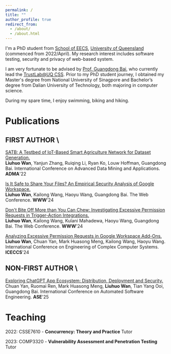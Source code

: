 ```yaml
---
permalink: /
title: ""
author_profile: true
redirect_from: 
  - /about/
  - /about.html
---
```



I'm a PhD student from [School of EECS](https://eecs.uq.edu.au/), [University of Queensland](https://www.uq.edu.au/) (commenced from 2022/April). My research interest includes software testing, security and privacy of web-based system.

I am very fortunate to be advised by [Prof. Guangdong Bai](https://baigd.github.io/), who currently lead the [TrustLab@UQ CSS](https://trustlab.uqcloud.net/). Prior to my PhD student journey, I obtained my Master's degree from National University of Sinagpore and Bachelor’s degree from Dalian University of Technology, both majoring in computer science.

During my spare time, I enjoy swimming, biking and hiking. 



Publications
======

## FIRST AUTHOR \

[SATB: A Testbed of IoT-Based Smart Agriculture Network for Dataset Generation.](https://dl.acm.org/doi/abs/10.1007/978-3-031-22064-7_11) \
**Liuhuo Wan**, Yanjun Zhang, Ruiqing Li, Ryan Ko, Louw Hoffman, Guangdong Bai. International Conference on Advanced Data Mining and Applications. **ADMA**'22

[Is It Safe to Share Your Files? An Empirical Security Analysis of Google Workspace.](https://dl.acm.org/doi/abs/10.1145/3589334.3645697) \
**Liuhuo Wan**, Kailong Wang, Haoyu Wang, Guangdong Bai. The Web Conference. **WWW**'24

[Don't Bite Off More than You Can Chew: Investigating Excessive Permission Requests in Trigger-Action Integrations.](https://dl.acm.org/doi/10.1145/3589334.3645721) \
**Liuhuo Wan**, Kailong Wang, Kulani Mahadewa, Haoyu Wang, Guangdong Bai. The Web Conference. **WWW**'24

[Analyzing Excessive Permission Requests in Google Workspace Add-Ons.](https://link.springer.com/chapter/10.1007/978-3-031-66456-4_18) \
**Liuhuo Wan**, Chuan Yan, Mark Huasong Meng, Kailong Wang, Haoyu Wang. International Conference on Engineering of Complex Computer Systems. **ICECCS**'24

## NON-FIRST AUTHOR \
[Exploring ChatGPT App Ecosystem: Distribution, Deployment and Security.](https://dl.acm.org/doi/pdf/10.1145/3691620.3695510) \
Chuan Yan, Ruomai Ren, Mark Huasong Meng, **Liuhuo Wan**, Tian Yang Ooi, Guangdong Bai. 
International Conference on Automated Software Engineering. **ASE**'25


Teaching
======

2022: CSSE7610 - **Concurrency: Theory and Practice**  Tutor

2023: COMP3320 - **Vulnerability Assessment and Penetration Testing** Tutor





